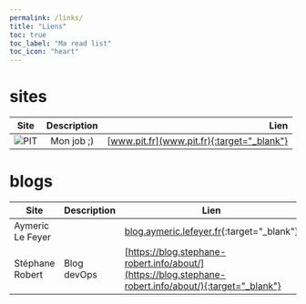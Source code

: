 ```yaml
---
permalink: /links/
title: "Liens"
toc: true
toc_label: "Ma read list"
toc_icon: "heart"
---
```


# sites

| Site                                  | Description |                                       Lien |
| ------------------------------------- | :---------: | -----------------------------------------: |
| ![PIT](https://pit.fr/assets/pit.svg) | Mon job ;)  | [www.pit.fr](www.pit.fr){:target="_blank"} |

# blogs

| Site            | Description | Lien                                                                                                                                                                                                         |
| --------------- | ----------- | ------------------------------------------------------------------------------------------------------------------------------------------------------------------------------------------------------------ |
| Aymeric Le Feyer |             | [blog.aymeric.lefeyer.fr](blog.aymeric.lefeyer.fr){:target="_blank"} |
| Stéphane Robert | Blog devOps | [https://blog.stephane-robert.info/about/](https://blog.stephane-robert.info/about/){:target="_blank"}                                                                                                       |
 


